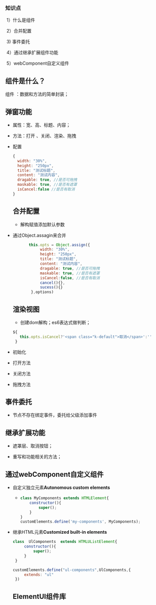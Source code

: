 ### 知识点

​ 1）什么是组件

​	2）合并配置

​	3) 事件委托

​	4）通过继承扩展组件功能

​	5）webComponent自定义组件


## 组件是什么？

组件 ：数据和方法的简单封装；

## 弹窗功能

- 属性：宽、高、标题、内容；
- 方法：打开 、关闭、渲染、拖拽

- 配置

  ```js
  {
  	width: "30%",
  	height: "250px",
  	title: "测试标题",
  	content: "测试内容",
  	dragable: true, //是否可拖拽
  	maskable: true, //是否有遮罩
  	isCancel:false //是否有取消
  }
  ```

  ## 合并配置

  - 解构赋值添加默认参数

- 通过Object.assagin来合并

  ```js
         this.opts = Object.assign({
              width: "30%",
              height: "250px",
              title: "测试标题",
              content: "测试内容",
              dragable: true, //是否可拖拽
              maskable: true, //是否有遮罩
              isCancel:false, //是否有取消
              cancel(){},
              sucess(){}
          },options)
  ```

  ## 渲染视图

  - 创建dom解构；es6表达式做判断；

  ```js
  ${
     this.opts.isCancel?'<span class="k-default">取消</span>':''
   }
  ```

- 初始化

- 打开方法

- 关闭方法

- 拖拽方法

## 事件委托

- 节点不存在绑定事件，委托给父级添加事件

## 继承扩展功能

- 遮罩层、取消按钮；

- 重写和功能相关的方法；

## 通过webComponent自定义组件

- 自定义独立元素**Autonomous custom elements** 

  - ```js
    class MyComponents extends HTMLElement{
        constructor(){
            super();
        }
    }
    customElements.define('my-components', MyComponents);
    ```

- 继承HTML元素**Customized built-in elements**

  ```js
  class  UlComponents  extends HTMLUListElement{
       constructor(){
           super();
       }
   }
  
  customElements.define("ul-components",UlComponents,{
       extends: "ul"
   })
  ```

  ## ElementUI组件库